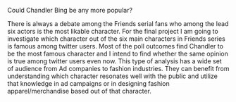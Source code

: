 Could Chandler Bing be any more popular?

There is always a debate among the Friends serial fans who among the lead six actors is the most likable character. For the final project I am going to investigate which character out of the six main characters in Friends series is famous among twitter users. Most of the poll outcomes find Chandler to be the most famous character and I intend to find whether the same opinion is true among twitter users even now. This type of analysis has a wide set of audience from Ad companies to fashion industries. They can benefit from understanding which character resonates well with the public and utilize that knowledge in ad campaigns or in designing fashion apparel/merchandise based out of that character.

